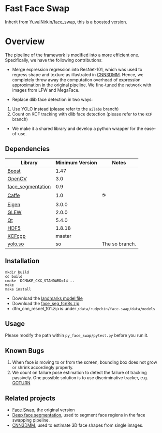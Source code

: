 # Fast Face Swap
Inherit from [YuvalNirkin/face\_swap](https://github.com/YuvalNirkin/face_swap), this is a boosted version.

# Overview
The pipeline of the framework is modified into a more efficient one. Specifically, we have the following contributions:

- Merge expression regression into ResNet-101, which was used to regress shape and texture as illustrated in [CNN3DMM](http://www.openu.ac.il/home/hassner/projects/CNN3DMM/). Hence, we completely throw away the computation overhead of expression approximation in the original pipeline. We fine-tuned the network with images from LFW and MegaFace.

- Replace dlib face detection in two ways:

1. Use YOLO instead (please refer to the `ailabs` branch)
2. Count on KCF tracking with dlib face detection (please refer to the `KCF` branch)

- We make it a shared library and develop a python wrapper for the ease-of-use.

## Dependencies
| Library                                                            | Minimum Version | Notes                                    |
|--------------------------------------------------------------------|-----------------|------------------------------------------|
| [Boost](http://www.boost.org/)                                     | 1.47            |                                          |
| [OpenCV](http://opencv.org/)                                       | 3.0             |                                          |
| [face_segmentation](https://github.com/YuvalNirkin/face_segmentation) | 0.9          |                                          |
| [Caffe](https://github.com/BVLC/caffe)                             | 1.0             |☕️                                        |
| [Eigen](http://eigen.tuxfamily.org)                                | 3.0.0           |                                          |
| [GLEW](http://glew.sourceforge.net/)                               | 2.0.0           |                                          |
| [Qt](https://www.qt.io/)                                           | 5.4.0           |                                          |
| [HDF5](https://support.hdfgroup.org/HDF5/)                         | 1.8.18          |                                          |
| [KCFcpp](https://github.com/RudyChin/KCFcpp)                       | master          |                                          |
| [yolo.so](https://gitlab.corp.ailabs.tw/lab/py_yolo)               | so              |  The so branch.                          |

## Installation
    mkdir build
    cd build
    cmake -DCMAKE_CXX_STANDARD=14 ..
    make
    make install

- Download the [landmarks model file](http://dlib.net/files/shape_predictor_68_face_landmarks.dat.bz2)
- Download the [face_seg_fcn8s.zip](https://github.com/YuvalNirkin/face_segmentation/releases/download/0.9/face_seg_fcn8s.zip)
- dfm_cnn_resnet_101.zip is under `/data/rudychin/face-swap/data/models`

## Usage
Please modify the path within `py_face_swap/pytest.py` before you run it.

## Known Bugs
1. When face is moving to or from the screen, bounding box does not grow or shrink accordingly properly.
2. We count on failure pose estimation to detect the failure of tracking passively. One possible solution is to use discriminative tracker, e.g. [GOTURN](https://github.com/davheld/GOTURN)


## Related projects
- [Face Swap](https://github.com/YuvalNirkin/face_swap), the original version
- [Deep face segmentation](https://github.com/YuvalNirkin/face_segmentation), used to segment face regions in the face swapping pipeline.
- [CNN3DMM](http://www.openu.ac.il/home/hassner/projects/CNN3DMM/), used to estimate 3D face shapes from single images.

